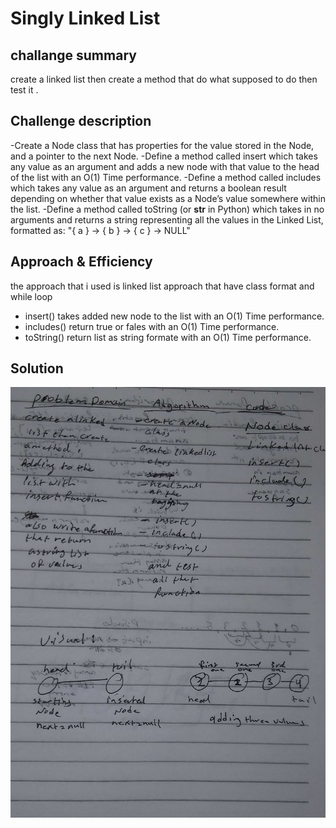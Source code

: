 # Singly Linked List
## challange summary 
create a linked list then create a method that do what supposed  to do then test it . 

## Challenge description
-Create a Node class that has properties for the value stored in the Node, and a pointer to the next Node.
-Define a method called insert which takes any value as an argument and adds a new node with that value to the head of the list with an O(1) Time performance.
-Define a method called includes which takes any value as an argument and returns a boolean result depending on whether that value exists as a Node’s value somewhere within the list.
-Define a method called toString (or __str__ in Python) which takes in no arguments and returns a string representing all the values in the Linked List, formatted as:
"{ a } -> { b } -> { c } -> NULL"

## Approach & Efficiency
the approach that i used is linked list approach that have class format and while loop
 - insert() takes added new node to the list with an O(1) Time performance.
 - includes() return true or fales with an O(1) Time performance.
 - toString() return list as string formate with an O(1) Time performance.




## Solution

![UML](https://github.com/Goorob-401-advanced-javascript/data-structures-and-algorithms/blob/linked-list/20200203_233105.jpg)
